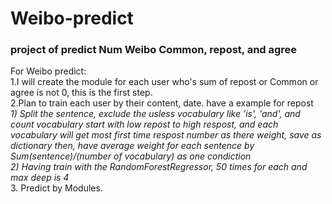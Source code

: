 # Weibo-predict
### project of predict Num Weibo Common, repost, and agree</br>
For Weibo predict:</br>
1.I will create the module for each user who's sum of  repost or Common or agree is not 0, this is the first step.</br> 
2.Plan to train each user by their content, date. have a example for repost</br>
  *1) Split the sentence, exclude the usless vocabulary like 'is', 'and', and count vocabulary start with low repost to high respost, 
  and each vocabulary will get most first time respost number as there weight, save as dictionary
  then, have average weight for each sentence by Sum(sentence)/(number of vocabulary) as one condiction*</br>
  *2) Having train with the RandomForestRegressor, 50 times for each and max deep is 4*</br>
3. Predict by Modules. 

